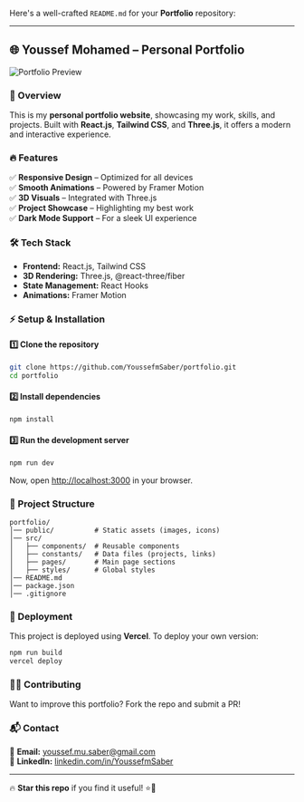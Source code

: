 Here's a well-crafted `README.md` for your **Portfolio** repository:  

---

## 🌐 Youssef Mohamed – Personal Portfolio  

![Portfolio Preview](https://via.placeholder.com/1200x600?text=Portfolio+Preview)  

### 🚀 Overview  
This is my **personal portfolio website**, showcasing my work, skills, and projects. Built with **React.js**, **Tailwind CSS**, and **Three.js**, it offers a modern and interactive experience.  

### 🔥 Features  
✅ **Responsive Design** – Optimized for all devices  
✅ **Smooth Animations** – Powered by Framer Motion  
✅ **3D Visuals** – Integrated with Three.js  
✅ **Project Showcase** – Highlighting my best work  
✅ **Dark Mode Support** – For a sleek UI experience  

### 🛠️ Tech Stack  
- **Frontend:** React.js, Tailwind CSS  
- **3D Rendering:** Three.js, @react-three/fiber  
- **State Management:** React Hooks  
- **Animations:** Framer Motion  

### ⚡ Setup & Installation  
#### 1️⃣ Clone the repository  
```sh
git clone https://github.com/YoussefmSaber/portfolio.git
cd portfolio
```
#### 2️⃣ Install dependencies  
```sh
npm install
```
#### 3️⃣ Run the development server  
```sh
npm run dev
```
Now, open [http://localhost:3000](http://localhost:3000) in your browser.

### 📂 Project Structure  
```
portfolio/
│── public/          # Static assets (images, icons)
│── src/
│   ├── components/  # Reusable components
│   ├── constants/   # Data files (projects, links)
│   ├── pages/       # Main page sections
│   ├── styles/      # Global styles
│── README.md
│── package.json
│── .gitignore
```

### 🚀 Deployment  
This project is deployed using **Vercel**. To deploy your own version:  
```sh
npm run build
vercel deploy
```

### 👨‍💻 Contributing  
Want to improve this portfolio? Fork the repo and submit a PR!  

### 📬 Contact  
📧 **Email:** [youssef.mu.saber@gmail.com](mailto:youssef.mu.saber@gmail.com)  
🔗 **LinkedIn:** [linkedin.com/in/YoussefmSaber](https://www.linkedin.com/in/YoussefmSaber/)  

---
🔥 **Star this repo** if you find it useful! ⭐🚀
